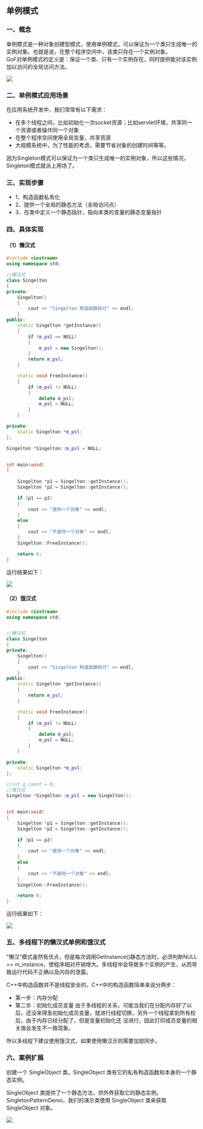 ## 单例模式 ##

### 一、概念 ###

单例模式是一种对象创建型模式，使用单例模式，可以保证为一个类只生成唯一的实例对象。也就是说，在整个程序空间中，该类只存在一个实例对象。    
GoF对单例模式的定义是：保证一个类、只有一个实例存在，同时提供能对该实例加以访问的全局访问方法。

![](https://i.imgur.com/OCKocw4.png)

### 二、单例模式应用场景 ###

在应用系统开发中，我们常常有以下需求：

- 在多个线程之间，比如初始化一次socket资源；比如servlet环境，共享同一个资源或者操作同一个对象
- 在整个程序空间使用全局变量，共享资源
- 大规模系统中，为了性能的考虑，需要节省对象的创建时间等等。

因为Singleton模式可以保证为一个类只生成唯一的实例对象，所以这些情况，Singleton模式就派上用场了。


### 三、实现步骤 ###

- 1、构造函数私有化
- 2、提供一个全局的静态方法（全局访问点）
- 3、在类中定义一个静态指针，指向本类的变量的静态变量指针


### 四、具体实现 ###

#### （1）懒汉式 ####
```cpp
#include <iostream>
using namespace std;

//懒汉式
class Singelton
{
private:
	Singelton()
	{
		cout << "Singelton 构造函数执行" << endl;
	}
public:
	static Singelton *getInstance()
	{
		if (m_psl == NULL)
		{
			m_psl = new Singelton();
		}
		return m_psl;
	}

	static void FreeInstance()
	{
		if (m_psl != NULL)
		{
			delete m_psl;
			m_psl = NULL; 
		}
	}

private:
	static Singelton *m_psl;
};

Singelton *Singelton::m_psl = NULL;


int main(void)
{
	
	Singelton *p1 = Singelton::getInstance();
	Singelton *p2 = Singelton::getInstance();

	if (p1 == p2)
	{
		cout << "是同一个对象" << endl;
	}
	else
	{
		cout << "不是同一个对象" << endl;
	}
	Singelton::FreeInstance();

	return 0;
}
```
运行结果如下：

![](https://i.imgur.com/VrDmKvL.png)

#### （2）饿汉式 ####
```cpp
#include <iostream>
using namespace std;


//懒汉式
class Singelton
{
private:
	Singelton()
	{
		cout << "Singelton 构造函数执行" << endl;
	}
public:
	static Singelton *getInstance()
	{
		return m_psl;
	}

	static void FreeInstance()
	{
		if (m_psl != NULL)
		{
			delete m_psl;
			m_psl = NULL; 
		}
	}

private:
	static Singelton *m_psl;
};

//int g_count = 0;
//饿汉式
Singelton *Singelton::m_psl = new Singelton();


int main(void)
{
	Singelton *p1 = Singelton::getInstance();
	Singelton *p2 = Singelton::getInstance();

	if (p1 == p2)
	{
		cout << "是同一个对象" << endl;
	}
	else
	{
		cout << "不是同一个对象" << endl;
	}
	Singelton::FreeInstance();

	return 0;
}
```
运行结果如下：

![](https://i.imgur.com/VrDmKvL.png)

### 五、多线程下的懒汉式单例和饿汉式 ###

"懒汉"模式虽然有优点，但是每次调用GetInstance()静态方法时，必须判断NULL == m_instance，使程序相对开销增大。多线程中会导致多个实例的产生，从而导致运行代码不正确以及内存的泄露。

C++中构造函数并不是线程安全的，C++中的构造函数简单来说分两步：

- 第一步：内存分配
- 第二步：初始化成员变量
        由于多线程的关系，可能当我们在分配内存好了以后，还没来得急初始化成员变量，就进行线程切换，另外一个线程拿到所有权后，由于内存已经分配了，但是变量初始化还        没进行，因此打印成员变量的相关值会发生不一致现象。

所以多线程下建议使用饿汉式，如果使用懒汉示则需要加锁同步。

### 六、案例扩展 ###

创建一个 SingleObject 类。SingleObject 类有它的私有构造函数和本身的一个静态实例。

SingleObject 类提供了一个静态方法，供外界获取它的静态实例。SingletonPatternDemo，我们的演示类使用 SingleObject 类来获取 SingleObject 对象。

![](https://i.imgur.com/AqfIkb8.jpg)